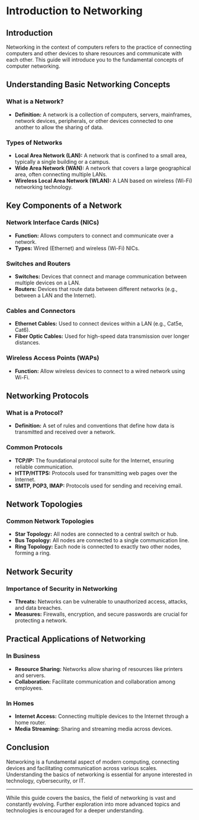 # Introduction to Networking

## Introduction
Networking in the context of computers refers to the practice of connecting computers and other devices to share resources and communicate with each other. This guide will introduce you to the fundamental concepts of computer networking.

## Understanding Basic Networking Concepts
### What is a Network?
- **Definition:** A network is a collection of computers, servers, mainframes, network devices, peripherals, or other devices connected to one another to allow the sharing of data.

### Types of Networks
- **Local Area Network (LAN):** A network that is confined to a small area, typically a single building or a campus.
- **Wide Area Network (WAN):** A network that covers a large geographical area, often connecting multiple LANs.
- **Wireless Local Area Network (WLAN):** A LAN based on wireless (Wi-Fi) networking technology.

## Key Components of a Network
### Network Interface Cards (NICs)
- **Function:** Allows computers to connect and communicate over a network.
- **Types:** Wired (Ethernet) and wireless (Wi-Fi) NICs.

### Switches and Routers
- **Switches:** Devices that connect and manage communication between multiple devices on a LAN.
- **Routers:** Devices that route data between different networks (e.g., between a LAN and the Internet).

### Cables and Connectors
- **Ethernet Cables:** Used to connect devices within a LAN (e.g., Cat5e, Cat6).
- **Fiber Optic Cables:** Used for high-speed data transmission over longer distances.

### Wireless Access Points (WAPs)
- **Function:** Allow wireless devices to connect to a wired network using Wi-Fi.

## Networking Protocols
### What is a Protocol?
- **Definition:** A set of rules and conventions that define how data is transmitted and received over a network.

### Common Protocols
- **TCP/IP:** The foundational protocol suite for the Internet, ensuring reliable communication.
- **HTTP/HTTPS:** Protocols used for transmitting web pages over the Internet.
- **SMTP, POP3, IMAP:** Protocols used for sending and receiving email.

## Network Topologies
### Common Network Topologies
- **Star Topology:** All nodes are connected to a central switch or hub.
- **Bus Topology:** All nodes are connected to a single communication line.
- **Ring Topology:** Each node is connected to exactly two other nodes, forming a ring.

## Network Security
### Importance of Security in Networking
- **Threats:** Networks can be vulnerable to unauthorized access, attacks, and data breaches.
- **Measures:** Firewalls, encryption, and secure passwords are crucial for protecting a network.

## Practical Applications of Networking
### In Business
- **Resource Sharing:** Networks allow sharing of resources like printers and servers.
- **Collaboration:** Facilitate communication and collaboration among employees.

### In Homes
- **Internet Access:** Connecting multiple devices to the Internet through a home router.
- **Media Streaming:** Sharing and streaming media across devices.

## Conclusion
Networking is a fundamental aspect of modern computing, connecting devices and facilitating communication across various scales. Understanding the basics of networking is essential for anyone interested in technology, cybersecurity, or IT.

---

While this guide covers the basics, the field of networking is vast and constantly evolving. Further exploration into more advanced topics and technologies is encouraged for a deeper understanding.

